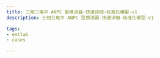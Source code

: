 ```yaml
---
title: 三相三电平 ANPC 型换流器-快速详细-标准化模型-v1
description: 三相三电平 ANPC 型换流器-快速详细-标准化模型-v1

tags:
- emtlab
- cases

---
```


<!-- import DocCardList from '@theme/DocCardList';

<DocCardList /> -->